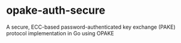 # opake-auth-secure
A secure, ECC-based password-authenticated key exchange (PAKE) protocol implementation in Go using OPAKE
